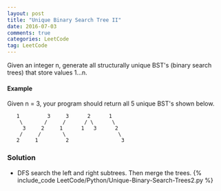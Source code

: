 ```yaml
---
layout: post
title: "Unique Binary Search Tree II"
date: 2016-07-03
comments: true
categories: LeetCode
tag: LeetCode
---
```



Given an integer n, generate all structurally unique BST's (binary search trees) that store values 1...n.

#### Example
Given n = 3, your program should return all 5 unique BST's shown below.

```
   1         3     3      2      1
    \       /     /      / \      \
     3     2     1      1   3      2
    /     /       \                 \
   2     1         2                 3
```

<!--more-->
### Solution
* DFS search the left and right subtrees. Then merge the trees.
{% include_code LeetCode/Python/Unique-Binary-Search-Trees2.py %}
